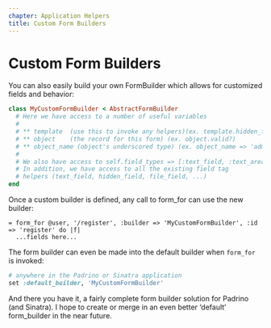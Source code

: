 ```yaml
---
chapter: Application Helpers
title: Custom Form Builders
---
```


# Custom Form Builders

You can also easily build your own FormBuilder which allows for customized
fields and behavior:

```ruby
class MyCustomFormBuilder < AbstractFormBuilder
  # Here we have access to a number of useful variables
  #
  # ** template  (use this to invoke any helpers)(ex. template.hidden_field_tag(...))
  # ** object    (the record for this form) (ex. object.valid?)
  # ** object_name (object's underscored type) (ex. object_name => 'admin_user')
  #
  # We also have access to self.field_types => [:text_field, :text_area, ...]
  # In addition, we have access to all the existing field tag
  # helpers (text_field, hidden_field, file_field, ...)
end
```

Once a custom builder is defined, any call to form\_for can use the new builder:

```haml
= form_for @user, '/register', :builder => 'MyCustomFormBuilder', :id => 'register' do |f|
  ...fields here...
```

The form builder can even be made into the default builder when `form_for` is
invoked:

```ruby
# anywhere in the Padrino or Sinatra application
set :default_builder, 'MyCustomFormBuilder'
```

And there you have it, a fairly complete form builder solution for Padrino (and
Sinatra). I hope to create or merge in an even better ‘default’ form\_builder in
the near future.
